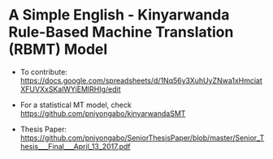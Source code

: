 # A Simple English - Kinyarwanda Rule-Based Machine Translation (RBMT) Model

* To contribute: https://docs.google.com/spreadsheets/d/1Nq56y3XuhUyZNwa1xHmciatXFUVXxSKalWYiEMlRHIg/edit

* For a statistical MT model, check https://github.com/pniyongabo/kinyarwandaSMT

* Thesis Paper: https://github.com/pniyongabo/SeniorThesisPaper/blob/master/Senior_Thesis___Final___April_13_2017.pdf

